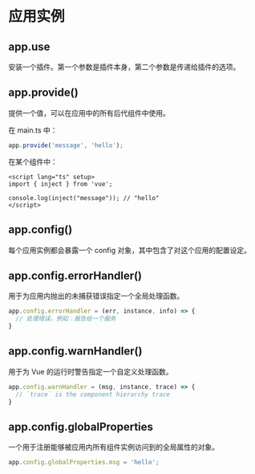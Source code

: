 # 应用实例

## app.use

安装一个插件。第一个参数是插件本身，第二个参数是传递给插件的选项。

## app.provide()

提供一个值，可以在应用中的所有后代组件中使用。

在 main.ts 中：

```typescript
app.provide('message', 'hello');
```

在某个组件中：

```vue
<script lang="ts" setup>
import { inject } from 'vue';

console.log(inject("message")); // "hello"
</script>
```

## app.config()

每个应用实例都会暴露一个 config 对象，其中包含了对这个应用的配置设定。

## app.config.errorHandler()

用于为应用内抛出的未捕获错误指定一个全局处理函数。

```typescript
app.config.errorHandler = (err, instance, info) => {
  // 处理错误，例如：报告给一个服务
}
```

## app.config.warnHandler()

用于为 Vue 的运行时警告指定一个自定义处理函数。

```typescript
app.config.warnHandler = (msg, instance, trace) => {
  // `trace` is the component hierarchy trace
}
```

## app.config.globalProperties

一个用于注册能够被应用内所有组件实例访问到的全局属性的对象。

```typescript
app.config.globalProperties.msg = 'hello';
```